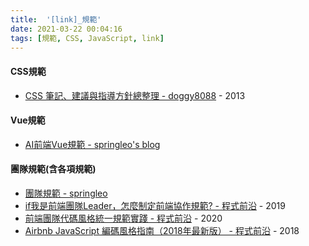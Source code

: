 ```yaml
---
title:  '[link]_規範'
date: 2021-03-22 00:04:16
tags: [規範, CSS, JavaScript, link]
---
```


#### CSS規範
  - [CSS 筆記、建議與指導方針總整理 - doggy8088](https://github.com/doggy8088/CSS-Guidelines) - 2013

<!-- more -->

#### Vue規範
  - [AI前端Vue規範 - springleo's blog](https://lq782655835.github.io/blogs/team-standard/1.standard-ai-vue.html)
#### 團隊規範(含各項規範)
  - [團隊規範 - springleo](https://lq782655835.github.io/blogs/team-standard/0.standard-ai-summary.html)
  - [if我是前端團隊Leader，怎麼制定前端協作規範? - 程式前沿](https://codertw.com/%E7%A8%8B%E5%BC%8F%E8%AA%9E%E8%A8%80/642504/) - 2019
  - [前端團隊代碼風格統一規範實踐 - 程式前沿](https://codertw.com/%E7%A8%8B%E5%BC%8F%E8%AA%9E%E8%A8%80/738497/) - 2020
  - [Airbnb JavaScript 編碼風格指南（2018年最新版） - 程式前沿](https://codertw.com/%E5%89%8D%E7%AB%AF%E9%96%8B%E7%99%BC/29402/) - 2018